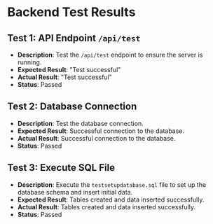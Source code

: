 # Backend Test Results

## Test 1: API Endpoint `/api/test`

- **Description**: Test the `/api/test` endpoint to ensure the server is running.
- **Expected Result**: "Test successful"
- **Actual Result**: "Test successful"
- **Status**: Passed

## Test 2: Database Connection

- **Description**: Test the database connection.
- **Expected Result**: Successful connection to the database.
- **Actual Result**: Successful connection to the database.
- **Status**: Passed

## Test 3: Execute SQL File

- **Description**: Execute the `testsetupdatabase.sql` file to set up the database schema and insert initial data.
- **Expected Result**: Tables created and data inserted successfully.
- **Actual Result**: Tables created and data inserted successfully.
- **Status**: Passed